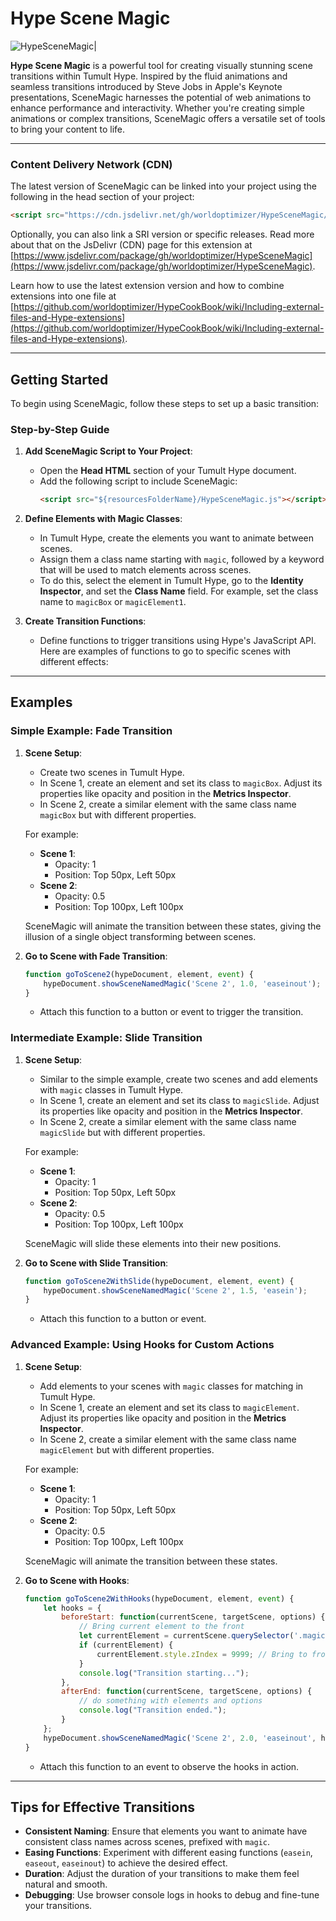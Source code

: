 # Hype Scene Magic 


![HypeSceneMagic|](https://playground.maxziebell.de/Hype/SceneMagic/HypeSceneMagic.jpg)

**Hype Scene Magic** is a powerful tool for creating visually stunning scene transitions within Tumult Hype. Inspired by the fluid animations and seamless transitions introduced by Steve Jobs in Apple's Keynote presentations, SceneMagic harnesses the potential of web animations to enhance performance and interactivity. Whether you're creating simple animations or complex transitions, SceneMagic offers a versatile set of tools to bring your content to life.


---

### Content Delivery Network (CDN)

The latest version of SceneMagic can be linked into your project using the following in the head section of your project:

```html
<script src="https://cdn.jsdelivr.net/gh/worldoptimizer/HypeSceneMagic/HypeSceneMagic.min.js"></script>
```

Optionally, you can also link a SRI version or specific releases. Read more about that on the JsDelivr (CDN) page for this extension at [https://www.jsdelivr.com/package/gh/worldoptimizer/HypeSceneMagic](https://www.jsdelivr.com/package/gh/worldoptimizer/HypeSceneMagic).

Learn how to use the latest extension version and how to combine extensions into one file at [https://github.com/worldoptimizer/HypeCookBook/wiki/Including-external-files-and-Hype-extensions](https://github.com/worldoptimizer/HypeCookBook/wiki/Including-external-files-and-Hype-extensions).


---

## Getting Started

To begin using SceneMagic, follow these steps to set up a basic transition:

### Step-by-Step Guide

1. **Add SceneMagic Script to Your Project**:
   - Open the **Head HTML** section of your Tumult Hype document.
   - Add the following script to include SceneMagic:
     ```html
     <script src="${resourcesFolderName}/HypeSceneMagic.js"></script>
     ```

2. **Define Elements with Magic Classes**:
   - In Tumult Hype, create the elements you want to animate between scenes.
   - Assign them a class name starting with `magic`, followed by a keyword that will be used to match elements across scenes.
   - To do this, select the element in Tumult Hype, go to the **Identity Inspector**, and set the **Class Name** field. For example, set the class name to `magicBox` or `magicElement1`.

3. **Create Transition Functions**:
   - Define functions to trigger transitions using Hype's JavaScript API. Here are examples of functions to go to specific scenes with different effects:

---

## Examples

### Simple Example: Fade Transition

1. **Scene Setup**:
   - Create two scenes in Tumult Hype.
   - In Scene 1, create an element and set its class to `magicBox`. Adjust its properties like opacity and position in the **Metrics Inspector**.
   - In Scene 2, create a similar element with the same class name `magicBox` but with different properties.

   For example:
   - **Scene 1**: 
     - Opacity: 1
     - Position: Top 50px, Left 50px
   - **Scene 2**: 
     - Opacity: 0.5
     - Position: Top 100px, Left 100px

   SceneMagic will animate the transition between these states, giving the illusion of a single object transforming between scenes.

2. **Go to Scene with Fade Transition**:
   ```javascript
   function goToScene2(hypeDocument, element, event) {
       hypeDocument.showSceneNamedMagic('Scene 2', 1.0, 'easeinout');
   }
   ```
   - Attach this function to a button or event to trigger the transition.

### Intermediate Example: Slide Transition

1. **Scene Setup**:
   - Similar to the simple example, create two scenes and add elements with `magic` classes in Tumult Hype.
   - In Scene 1, create an element and set its class to `magicSlide`. Adjust its properties like opacity and position in the **Metrics Inspector**.
   - In Scene 2, create a similar element with the same class name `magicSlide` but with different properties.

   For example:
   - **Scene 1**: 
     - Opacity: 1
     - Position: Top 50px, Left 50px
   - **Scene 2**: 
     - Opacity: 0.5
     - Position: Top 100px, Left 100px

   SceneMagic will slide these elements into their new positions.

2. **Go to Scene with Slide Transition**:
   ```javascript
   function goToScene2WithSlide(hypeDocument, element, event) {
       hypeDocument.showSceneNamedMagic('Scene 2', 1.5, 'easein');
   }
   ```
   - Attach this function to a button or event.

### Advanced Example: Using Hooks for Custom Actions

1. **Scene Setup**:
   - Add elements to your scenes with `magic` classes for matching in Tumult Hype.
   - In Scene 1, create an element and set its class to `magicElement`. Adjust its properties like opacity and position in the **Metrics Inspector**.
   - In Scene 2, create a similar element with the same class name `magicElement` but with different properties.

   For example:
   - **Scene 1**: 
     - Opacity: 1
     - Position: Top 50px, Left 50px
   - **Scene 2**: 
     - Opacity: 0.5
     - Position: Top 100px, Left 100px

   SceneMagic will animate the transition between these states.

2. **Go to Scene with Hooks**:
   ```javascript
   function goToScene2WithHooks(hypeDocument, element, event) {
       let hooks = {
           beforeStart: function(currentScene, targetScene, options) {
               // Bring current element to the front
               let currentElement = currentScene.querySelector('.magicElement');
               if (currentElement) {
                   currentElement.style.zIndex = 9999; // Bring to front
               }
               console.log("Transition starting...");
           },
           afterEnd: function(currentScene, targetScene, options) {
               // do something with elements and options
               console.log("Transition ended.");
           }
       };
       hypeDocument.showSceneNamedMagic('Scene 2', 2.0, 'easeinout', hooks);
   }
   ```
   - Attach this function to an event to observe the hooks in action.

---

## Tips for Effective Transitions

- **Consistent Naming**: Ensure that elements you want to animate have consistent class names across scenes, prefixed with `magic`.
- **Easing Functions**: Experiment with different easing functions (`easein`, `easeout`, `easeinout`) to achieve the desired effect.
- **Duration**: Adjust the duration of your transitions to make them feel natural and smooth.
- **Debugging**: Use browser console logs in hooks to debug and fine-tune your transitions.
